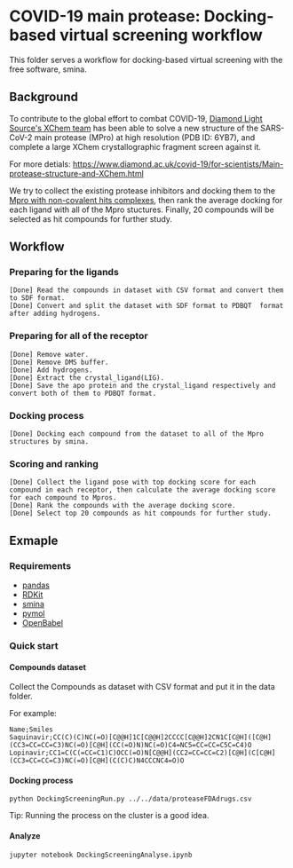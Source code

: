 # COVID-19 main protease: Docking-based virtual screening workflow
This folder serves a workflow for docking-based virtual screening with the free software, smina.

## Background
To contribute to the global effort to combat COVID-19, [Diamond Light Source's XChem team](https://www.diamond.ac.uk/Instruments/Mx/Fragment-Screening.html) has been able to solve a new structure of the SARS-CoV-2 main protease (MPro) at high resolution (PDB ID: 6YB7), and complete a large XChem crystallographic fragment screen against it.

For more detials: https://www.diamond.ac.uk/covid-19/for-scientists/Main-protease-structure-and-XChem.html

We try to collect the existing protease inhibitors and docking them to the [Mpro with non-covalent hits complexes](https://www.diamond.ac.uk/covid-19/for-scientists/Main-protease-structure-and-XChem/Downloads.html), then rank the average docking for each ligand with all of the Mpro stuctures. Finally, 20 compounds will be selected as hit compounds for further study.

## Workflow

### Preparing for the ligands
    [Done] Read the compounds in dataset with CSV format and convert them to SDF format.
    [Done] Convert and split the dataset with SDF format to PDBQT  format after adding hydrogens.

### Preparing for all of the receptor
    [Done] Remove water.
    [Done] Remove DMS buffer.
    [Done] Add hydrogens.
    [Done] Extract the crystal_ligand(LIG).
    [Done] Save the apo protein and the crystal_ligand respectively and convert both of them to PDBQT format.

### Docking process
    [Done] Docking each compound from the dataset to all of the Mpro structures by smina.

### Scoring and ranking
    [Done] Collect the ligand pose with top docking score for each compound in each receptor, then calculate the average docking score for each compound to Mpros.
    [Done] Rank the compounds with the average docking score.
    [Done] Select top 20 compounds as hit compounds for further study.

## Exmaple
### Requirements
* [pandas](http://pandas.pydata.org/)
* [RDKit](https://www.rdkit.org)
* [smina](https://sourceforge.net/projects/smina/)
* [pymol](https://pymol.org/2/)
* [OpenBabel](http://openbabel.org/wiki/Main_Page)

### Quick start
#### Compounds dataset
Collect the Compounds as dataset with CSV format and put it in the data folder.

For example:
```
Name;Smiles
Saquinavir;CC(C)(C)NC(=O)[C@@H]1C[C@@H]2CCCC[C@@H]2CN1C[C@H]([C@H](CC3=CC=CC=C3)NC(=O)[C@H](CC(=O)N)NC(=O)C4=NC5=CC=CC=C5C=C4)O
Lopinavir;CC1=C(C(=CC=C1)C)OCC(=O)N[C@@H](CC2=CC=CC=C2)[C@H](C[C@H](CC3=CC=CC=C3)NC(=O)[C@H](C(C)C)N4CCCNC4=O)O
```

#### Docking process
```
python DockingScreeningRun.py ../../data/proteaseFDAdrugs.csv
```
Tip: Running the process on the cluster is a good idea.
#### Analyze
```
jupyter notebook DockingScreeningAnalyse.ipynb
```
